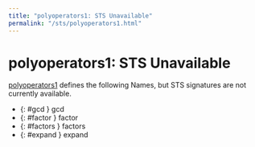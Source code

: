 ```yaml
---
title: "polyoperators1: STS Unavailable"
permalink: "/sts/polyoperators1.html"
---
```


# polyoperators1: STS Unavailable


[polyoperators1](/cd/polyoperators1)
defines the following Names, but STS signatures are not currently available.


 *  {: #gcd } gcd
 *  {: #factor } factor
 *  {: #factors } factors
 *  {: #expand } expand
